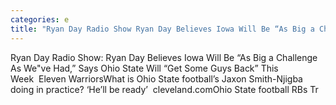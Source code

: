```yaml
---
categories: e
title: "Ryan Day Radio Show Ryan Day Believes Iowa Will Be “As Big a Challenge As Weve Had” Says Ohio State Will “Get Some Guys Back” This Week  Eleven Warriors"
---
```

Ryan Day Radio Show: Ryan Day Believes Iowa Will Be “As Big a Challenge As We"ve Had,” Says Ohio State Will “Get Some Guys Back” This Week&nbsp;&nbsp;Eleven WarriorsWhat is Ohio State football’s Jaxon Smith-Njigba doing in practice? ‘He’ll be ready’&nbsp;&nbsp;cleveland.comOhio State football RBs Tr